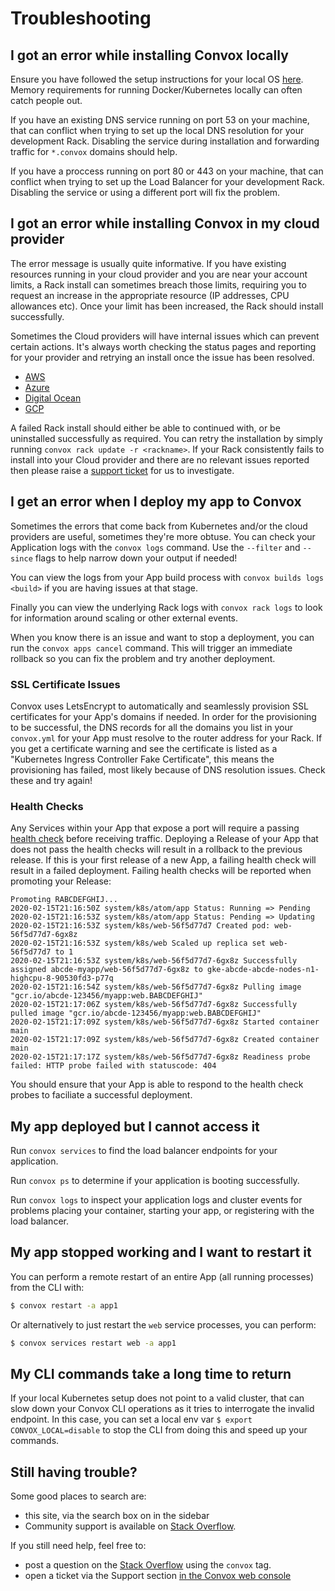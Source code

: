 # Troubleshooting

## I got an error while installing Convox locally

Ensure you have followed the setup instructions for your local OS [here](../installation/development-rack).  Memory requirements for running Docker/Kubernetes locally can often catch people out.

If you have an existing DNS service running on port 53 on your machine, that can conflict when trying to set up the local DNS resolution for your development Rack. Disabling the service during installation and forwarding traffic for `*.convox` domains should help.

If you have a proccess running on port 80 or 443 on your machine, that can conflict when trying to set up the Load Balancer for your development Rack. Disabling the service or using a different port will fix the problem.

## I got an error while installing Convox in my cloud provider

The error message is usually quite informative.  If you have existing resources running in your cloud provider and you are near your account limits, a Rack install can sometimes breach those limits, requiring you to request an increase in the appropriate resource (IP addresses, CPU allowances etc). Once your limit has been increased, the Rack should install successfully.

Sometimes the Cloud providers will have internal issues which can prevent certain actions.  It's always worth checking the status pages and reporting for your provider and retrying an install once the issue has been resolved.

- [AWS](https://status.aws.amazon.com/)
- [Azure](https://status.azure.com/en-us/status)
- [Digital Ocean](https://status.digitalocean.com/)
- [GCP](https://status.cloud.google.com/)

A failed Rack install should either be able to continued with, or be uninstalled successfully as required.  You can retry the installation by simply running `convox rack update -r <rackname>`.
If your Rack consistently fails to install into your Cloud provider and there are no relevant issues reported then please raise a [support ticket](/help/support) for us to investigate.

## I get an error when I deploy my app to Convox

Sometimes the errors that come back from Kubernetes and/or the cloud providers are useful, sometimes they're more obtuse.
You can check your Application logs with the `convox logs` command.  Use the `--filter` and `--since` flags to help narrow down your output if needed!

You can view the logs from your App build process with `convox builds logs <build>` if you are having issues at that stage.

Finally you can view the underlying Rack logs with `convox rack logs` to look for information around scaling or other external events.

When you know there is an issue and want to stop a deployment, you can run the `convox apps cancel` command. This will trigger an immediate rollback so you can fix the problem and try another deployment.

### SSL Certificate Issues

Convox uses LetsEncrypt to automatically and seamlessly provision SSL certificates for your App's domains if needed. In order for the provisioning to be successful, the DNS records for all the domains you list in your `convox.yml` for your App must resolve to the router address for your Rack.  If you get a certificate warning and see the certificate is listed as a "Kubernetes Ingress Controller Fake Certificate", this means the provisioning has failed, most likely because of DNS resolution issues.  Check these and try again!

### Health Checks

Any Services within your App that expose a port will require a passing [health check](../configuration/health-checks) before receiving traffic.  Deploying a Release of your App that does not pass the health checks will result in a rollback to the previous release.  If this is your first release of a new App, a failing health check will result in a failed deployment.
Failing health checks will be reported when promoting your Release:

    Promoting RABCDEFGHIJ...
    2020-02-15T21:16:50Z system/k8s/atom/app Status: Running => Pending
    2020-02-15T21:16:53Z system/k8s/atom/app Status: Pending => Updating
    2020-02-15T21:16:53Z system/k8s/web-56f5d77d7 Created pod: web-56f5d77d7-6gx8z
    2020-02-15T21:16:53Z system/k8s/web Scaled up replica set web-56f5d77d7 to 1
    2020-02-15T21:16:53Z system/k8s/web-56f5d77d7-6gx8z Successfully assigned abcde-myapp/web-56f5d77d7-6gx8z to gke-abcde-abcde-nodes-n1-highcpu-8-90530fd3-p77q
    2020-02-15T21:16:54Z system/k8s/web-56f5d77d7-6gx8z Pulling image "gcr.io/abcde-123456/myapp:web.BABCDEFGHIJ"
    2020-02-15T21:17:06Z system/k8s/web-56f5d77d7-6gx8z Successfully pulled image "gcr.io/abcde-123456/myapp:web.BABCDEFGHIJ"
    2020-02-15T21:17:09Z system/k8s/web-56f5d77d7-6gx8z Started container main
    2020-02-15T21:17:09Z system/k8s/web-56f5d77d7-6gx8z Created container main
    2020-02-15T21:17:17Z system/k8s/web-56f5d77d7-6gx8z Readiness probe failed: HTTP probe failed with statuscode: 404

You should ensure that your App is able to respond to the health check probes to faciliate a successful deployment.

## My app deployed but I cannot access it

Run `convox services` to find the load balancer endpoints for your application.

Run `convox ps` to determine if your application is booting successfully.

Run `convox logs` to inspect your application logs and cluster events for problems placing your container, starting your app, or registering with the load balancer.

## My app stopped working and I want to restart it

You can perform a remote restart of an entire App (all running processes) from the CLI with:

```sh
$ convox restart -a app1
```

Or alternatively to just restart the `web` service processes, you can perform:

```sh
$ convox services restart web -a app1
```

## My CLI commands take a long time to return

If your local Kubernetes setup does not point to a valid cluster, that can slow down your Convox CLI operations as it tries to interrogate the invalid endpoint.  In this case, you can set a local env var `$ export CONVOX_LOCAL=disable` to stop the CLI from doing this and speed up your commands.

## Still having trouble?

Some good places to search are:

- this site, via the search box on in the sidebar
- Community support is available on [Stack Overflow](https://stackoverflow.com/questions/tagged/convox).

If you still need help, feel free to:

- post a question on the [Stack Overflow](https://stackoverflow.com/questions/tagged/convox) using the `convox` tag.
- open a ticket via the Support section [in the Convox web console](https://console.convox.com/)

